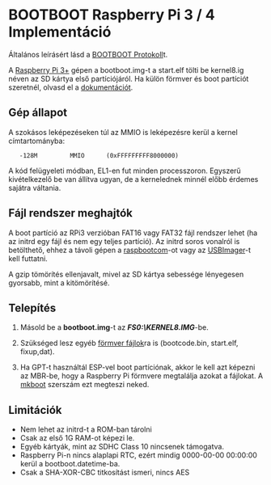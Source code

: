 BOOTBOOT Raspberry Pi 3 / 4 Implementáció
=========================================

Általános leírásért lásd a [BOOTBOOT Protokoll](https://gitlab.com/bztsrc/bootboot)t.

A [Raspberry Pi 3+](https://www.raspberrypi.org/documentation/hardware/raspberrypi/bootmodes/sdcard.md) gépen a bootboot.img-t a
start.elf tölti be kernel8.ig néven az SD kártya első partíciójáról. Ha külön förmver és boot partíciót szeretnél, olvasd el
a [dokumentációt](https://gitlab.com/bztsrc/bootboot/blob/master/bootboot_spec_1st_ed.pdf).

Gép állapot
-----------

A szokásos leképezéseken túl az MMIO is leképezésre kerül a kernel címtartományba:

```
   -128M         MMIO      (0xFFFFFFFFF8000000)
```

A kód felügyeleti módban, EL1-en fut minden processzoron. Egyszerű kivételkezelő be van állítva ugyan, de a kernelednek
minnél előbb érdemes sajátra váltania.

Fájl rendszer meghajtók
-----------------------

A boot partíció az RPi3 verzióban FAT16 vagy FAT32 fájl rendszer lehet (ha az initrd egy fájl és nem egy teljes partíció).
Az initrd soros vonalról is betölthető, ehhez a távoli gépen a [raspbootcom](https://gitlab.com/bztsrc/bootboot/blob/master/aarch64-rpi/raspbootcom.c)-ot
vagy az [USBImager](https://gitlab.com/bztsrc/usbimager)-t kell futtatni.

A gzip tömörítés ellenjavalt, mivel az SD kártya sebessége lényegesen gyorsabb, mint a kitömörítésé.

Telepítés
---------

1. Másold be a __bootboot.img__-t az **_FS0:\KERNEL8.IMG_**-be.

2. Szükséged lesz egyéb [förmver fájlok](https://gitlab.com/raspberrypi/firmware/tree/master/boot)ra is (bootcode.bin, start.elf, fixup,dat).

3. Ha GPT-t használtál ESP-vel boot partíciónak, akkor le kell azt képezni az MBR-be, hogy a Raspberry Pi
    förmvere megtalálja azokat a fájlokat. A [mkboot](https://gitlab.com/bztsrc/bootboot/blob/master/aarch64-rpi/mkboot.c)
    szerszám ezt megteszi neked.

Limitációk
----------

 - Nem lehet az initrd-t a ROM-ban tárolni
 - Csak az első 1G RAM-ot képezi le.
 - Egyéb kártyák, mint az SDHC Class 10 nincsenek támogatva.
 - Raspberry Pi-n nincs alaplapi RTC, ezért mindig 0000-00-00 00:00:00 kerül a bootboot.datetime-ba.
 - Csak a SHA-XOR-CBC titkosítást ismeri, nincs AES
